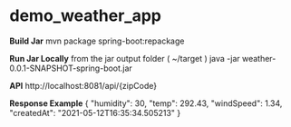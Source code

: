 # demo_weather_app

**Build Jar**
mvn package spring-boot:repackage

**Run Jar Locally**
from the jar output folder ( ~/target )
java -jar weather-0.0.1-SNAPSHOT-spring-boot.jar

**API**
http://localhost:8081/api/{zipCode}

**Response Example**
{
    "humidity": 30,
    "temp": 292.43,
    "windSpeed": 1.34,
    "createdAt": "2021-05-12T16:35:34.505213"
}
